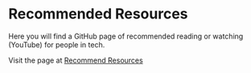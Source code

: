 # Recommended Resources
Here you will find a GitHub page of recommended reading or watching (YouTube) for people in tech.

Visit the page at [Recommend Resources](https://dwsmith1983.github.io/recommend-resources/)
